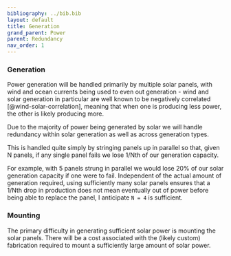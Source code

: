 ```yaml
---
bibliography: ../bib.bib
layout: default
title: Generation
grand_parent: Power
parent: Redundancy
nav_order: 1
---
```

### Generation

Power generation will be handled primarily by multiple solar panels,
with wind and ocean currents being used to even out generation - wind
and solar generation in particular are well known to be negatively
correlated [@wind-solar-correlation], meaning that when one is producing
less power, the other is likely producing more.

Due to the majority of power being generated by solar we will handle
redundancy within solar generation as well as across generation types.

This is handled quite simply by stringing panels up in parallel so that,
given N panels, if any single panel fails we lose 1/Nth of our
generation capacity. 

For example, with 5 panels strung in parallel we
would lose 20% of our solar generation capacity if one were to fail.
Independent of the actual amount of generation required, using
sufficiently many solar panels ensures that a 1/Nth drop in production
does not mean eventually out of power before being able to replace the
panel, I anticipate `N = 4` is sufficient.

### Mounting

The primary difficulty in generating sufficient solar power is mounting the solar panels.
There will be a cost associated with the (likely custom) fabrication required to mount a sufficiently
large amount of solar power.